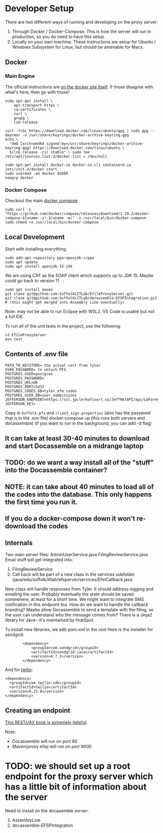 # Developer Setup

There are two different ways of running and developing on the proxy server:

1. Through Docker / Docker-Compose. This is how the server will run in production,
   so you do need to have this setup.
2. Locally on your own machine. These instructions are setup for Ubuntu / Windows Subsystem for Linux,
   but should be amenable for Macs.

## Docker

### Main Engine 

The official instructions are [on the docker site itself](https://docs.docker.com/engine/install/ubuntu/).
If those disagree with what's here, then go with those!

```
sudo apt-get install \
    apt-transport-https \
    ca-certificates \
    curl \
    gnupg \
    lsb-release
    
curl -fsSL https://download.docker.com/linux/ubuntu/gpg | sudo gpg --dearmor -o /usr/share/keyrings/docker-archive-keyring.gpg
echo \
  "deb [arch=amd64 signed-by=/usr/share/keyrings/docker-archive-keyring.gpg] https://download.docker.com/linux/ubuntu \
  $(lsb_release -cs) stable" | sudo tee /etc/apt/sources.list.d/docker.list > /dev/null 
  
sudo apt-get install docker-ce docker-ce-cli containerd.io
/etc/init.d/docker start
sudo usermod -aG docker $USER 
newgrp docker 
```

### Docker Compose 

Checkout the main [docker compose](https://docs.docker.com/compose/install/) 

```
sudo curl -L "https://github.com/docker/compose/releases/download/1.29.2/docker-compose-$(uname -s)-$(uname -m)" -o /usr/local/bin/docker-compose
sudo chmod +x /usr/local/bin/docker-compose
```

## Local Development 

Start with installing everything.

```
sudo add-apt-repository ppa:openjdk-r/ppa
sudo apt update
sudo apt install openjdk-15-jdk
```

We are using CXF as the SOAP client which supports up to JDK 15. Maybe could go back to version 11
```
sudo apt install maven
git clone git@github.com:SuffolkLITLab/EfileProxyServer.git
git clone git@github.com:SuffolkLITLab/docassemble-EFSPIntegration.git # (this might get merged into Assembly Line eventually)
```

Note: may not be able to run Eclipse with WSL2. VS Code is usable but
not a full IDE.

To run all of the unit tests in the project, use the following:

```
cd EfileProxyServer
mvn test 
```

 
## Contents of .env file
```
PATH_TO_KEYSTORE= the actual cert from tyler
X509_PASSWORD= to unlock PFX
POSTGRES_USER=postgres
POSTGRES_PASSWORD= 
POSTGRES_URL=db
POSTGRES_PORT=5432
POSTGRES_CODES_DB=tyler_efm_codes
POSTGRES_USER_DB=user_sumbissions
JEFFERSON_ENDPOINT=https://ssl.jpclerkofcourt.us/JeffNetAPI/api/LAForms/CoreFiling
JEFFERSON_KEY=
```

Copy in `Suffolk.pfx` and `client_sign.properties` (also has the password that is in the .env file)
docker-compose up (this runs both servers and docassemble) (if you want to run in the background, you can add -d flag)

## It can take at least 30-40 minutes to download and start Docassemble on a midrange laptop
## TODO: do we want a way install all of the "stuff" into the Docassemble container?

## NOTE: it can take about 40 minutes to load all of the codes into the database. This only happens the first time you run it.
## If you do a docker-compose down it won't re-download the codes


## Internals

Two main server files:
AdminUserService.java
FilingReviewService.java
Email stuff will get integrated into:

1. FilingReviewService
2. Call back will be part of a new class in the services subfolder (java/edu/suffolk/litlab/efsperver/services/EfmCallback.java

New class will handle responses from Tyler. It should address logging and emailing the user. Probably eventually the state should be saved somewhere, at least for a short time.
We might want to integrate SMS notification in this endpoint too.
How do we want to handle the callback branding? Maybe allow Docassemble to send a template with the filing, so the user can understand who the message comes from?
There is a Jinja2 library for Java--it's maintained by HubSpot.

To install new libraries, we edit pom.xml in the root
Here is the installer for sendgrid:
```
        <dependency>
            <groupId>com.sendgrid</groupId>
            <artifactId>sendgrid-java</artifactId>
            <version>4.7.2</version>
        </dependency>
```
And for [twilio](https://www.twilio.com/docs/libraries/java):
```
<dependency>
  <groupId>com.twilio.sdk</groupId>
  <artifactId>twilio</artifactId>
  <version>8.15.0</version>
</dependency>       
```
        
## Creating an endpoint
[This REST/JAX book is extremely helpful](https://dennis-xlc.gitbooks.io/restful-java-with-jax-rs-2-0-2rd-edition/content/en/part1/chapter3/developing_a_jax_rs_restful_service.html).
        
Note: 
* Docassemble will run on port 80
* Maven/proxy efsp will run on port 9000

# TODO: we should set up a root endpoint for the proxy server which has a little bit of information about the server

Need to install on the docasemble server:
1. AssemblyLine
1. docassemble-EFSPIntegration
